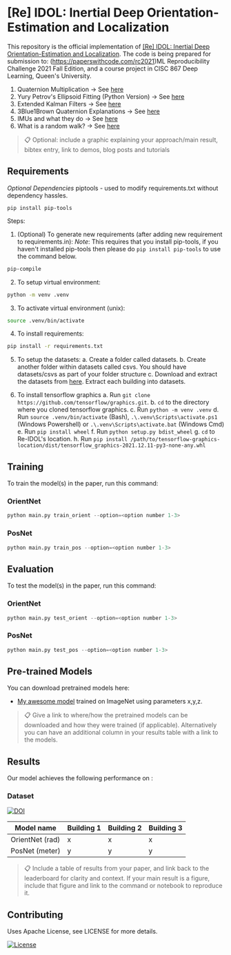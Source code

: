 
# [Re] IDOL: Inertial Deep Orientation-Estimation and Localization

This repository is the official implementation of [[Re] IDOL: Inertial Deep Orientation-Estimation and Localization](https://arxiv.org/abs/2030.12345). The code is being prepared for submission to: (https://paperswithcode.com/rc2021)ML Reproducibility Challenge 2021 Fall Edition, and a course project in CISC 867 Deep Learning, Queen's University.

1. Quaternion Multiplication -> See [here](https://www.sciencedirect.com/topics/computer-science/quaternion-multiplication)
2. Yury Petrov's Ellipsoid Fitting (Python Version) -> See [here](https://github.com/marksemple/pyEllipsoid_Fit)
3. Extended Kalman Filters -> See [here](https://towardsdatascience.com/extended-kalman-filter-43e52b16757d)
4. 3Blue1Brown Quaternion Explanations -> See [here](https://www.youtube.com/watch?v=d4EgbgTm0Bg)
5. IMUs and what they do -> See [here](https://www.arrow.com/en/research-and-events/articles/imu-principles-and-applications)
6. What is a random walk? -> See [here]()


>📋  Optional: include a graphic explaining your approach/main result, bibtex entry, link to demos, blog posts and tutorials

## Requirements

*Optional Dependencies*
piptools - used to modify requirements.txt without dependency hassles.

```setup
pip install pip-tools
```

Steps: 

1. (Optional) To generate new requirements (after adding new requirement to requirements.in): 
*Note*: This requires that you install pip-tools, if you haven't installed pip-tools then 
please do `pip install pip-tools` to use the command below.

```sh
pip-compile
```

2. To setup virtual environment: 

```sh
python -m venv .venv
```

3. To activate virtual environment (unix): 
   
```sh
source .venv/bin/activate
```

4. To install requirements:

```sh
pip install -r requirements.txt
```

5. To setup the datasets: 
    a. Create a folder called datasets.
    b. Create another folder within datasets called csvs. You should have datasets/csvs as part of your folder structure
    c. Download and extract the datasets from [here](https://zenodo.org/record/4484093). Extract each building into 
    datasets.

6. To install tensorflow graphics
    a. Run `git clone https://github.com/tensorflow/graphics.git`.
    b. `cd` to the directory where you cloned tensorflow graphics.
    c. Run `python -m venv .venv`
    d. Run `source .venv/bin/activate` (Bash), `.\.venv\Scripts\activate.ps1` (Windows Powershell) or 
    `.\.venv\Scripts\activate.bat` (Windows Cmd)
    e. Run `pip install wheel`
    f. Run `python setup.py bdist_wheel`
    g. `cd` to Re-IDOL's location.
    h. Run `pip install /path/to/tensorflow-graphics-location/dist/tensorflow_graphics-2021.12.11-py3-none-any.whl`


## Training

To train the model(s) in the paper, run this command:

### OrientNet 

```python
python main.py train_orient --option=<option number 1-3>
```

### PosNet 

```python
python main.py train_pos --option=<option number 1-3>
```


## Evaluation

To test the model(s) in the paper, run this command: 

### OrientNet 

```python
python main.py test_orient --option=<option number 1-3>
```

### PosNet 

```python
python main.py test_pos --option=<option number 1-3>
```


## Pre-trained Models

You can download pretrained models here:

- [My awesome model](https://drive.google.com/mymodel.pth) trained on ImageNet using parameters x,y,z. 

>📋  Give a link to where/how the pretrained models can be downloaded and how they were trained (if applicable).  Alternatively you can have an additional column in your results table with a link to the models.

## Results

Our model achieves the following performance on :

### Dataset
[![DOI](https://zenodo.org/badge/DOI/10.5281/zenodo.4484093.svg)](https://doi.org/10.5281/zenodo.4484093)

| Model name       | Building 1     | Building 2     | Building 3     |
| ---------------- | -------------- | -------------- | -------------- |
| OrientNet (rad)  | x              | x              | x              |
| PosNet (meter)   | y              | y              | y              | 

>📋  Include a table of results from your paper, and link back to the leaderboard for clarity and context. If your main result is a figure, include that figure and link to the command or notebook to reproduce it. 


## Contributing

Uses Apache License, see LICENSE for more details. 

[![License](https://img.shields.io/badge/License-Apache%202.0-blue.svg)](https://opensource.org/licenses/Apache-2.0)


